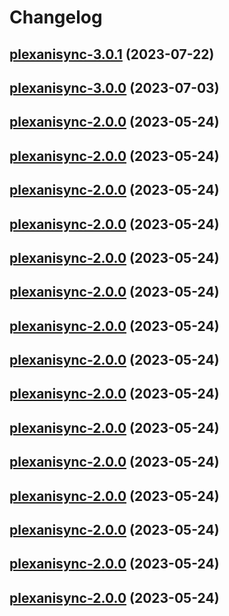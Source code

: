 # Changelog



## [plexanisync-3.0.1](https://github.com/truecharts/charts/compare/plexanisync-3.0.0...plexanisync-3.0.1) (2023-07-22)




## [plexanisync-3.0.0](https://github.com/truecharts/charts/compare/plexanisync-2.0.0...plexanisync-3.0.0) (2023-07-03)




## [plexanisync-2.0.0](https://github.com/truecharts/charts/compare/plexanisync-1.0.1...plexanisync-2.0.0) (2023-05-24)




## [plexanisync-2.0.0](https://github.com/truecharts/charts/compare/plexanisync-1.0.1...plexanisync-2.0.0) (2023-05-24)




## [plexanisync-2.0.0](https://github.com/truecharts/charts/compare/plexanisync-1.0.1...plexanisync-2.0.0) (2023-05-24)




## [plexanisync-2.0.0](https://github.com/truecharts/charts/compare/plexanisync-1.0.1...plexanisync-2.0.0) (2023-05-24)




## [plexanisync-2.0.0](https://github.com/truecharts/charts/compare/plexanisync-1.0.1...plexanisync-2.0.0) (2023-05-24)




## [plexanisync-2.0.0](https://github.com/truecharts/charts/compare/plexanisync-1.0.1...plexanisync-2.0.0) (2023-05-24)




## [plexanisync-2.0.0](https://github.com/truecharts/charts/compare/plexanisync-1.0.1...plexanisync-2.0.0) (2023-05-24)




## [plexanisync-2.0.0](https://github.com/truecharts/charts/compare/plexanisync-1.0.1...plexanisync-2.0.0) (2023-05-24)




## [plexanisync-2.0.0](https://github.com/truecharts/charts/compare/plexanisync-1.0.1...plexanisync-2.0.0) (2023-05-24)




## [plexanisync-2.0.0](https://github.com/truecharts/charts/compare/plexanisync-1.0.1...plexanisync-2.0.0) (2023-05-24)




## [plexanisync-2.0.0](https://github.com/truecharts/charts/compare/plexanisync-1.0.1...plexanisync-2.0.0) (2023-05-24)




## [plexanisync-2.0.0](https://github.com/truecharts/charts/compare/plexanisync-1.0.1...plexanisync-2.0.0) (2023-05-24)




## [plexanisync-2.0.0](https://github.com/truecharts/charts/compare/plexanisync-1.0.1...plexanisync-2.0.0) (2023-05-24)




## [plexanisync-2.0.0](https://github.com/truecharts/charts/compare/plexanisync-1.0.1...plexanisync-2.0.0) (2023-05-24)




## [plexanisync-2.0.0](https://github.com/truecharts/charts/compare/plexanisync-1.0.1...plexanisync-2.0.0) (2023-05-24)

